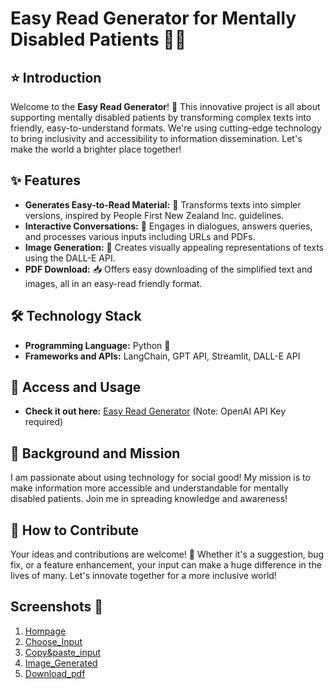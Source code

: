 # Easy Read Generator for Mentally Disabled Patients 📘🌟

## ⭐️ Introduction
Welcome to the **Easy Read Generator**! 🚀 This innovative project is all about supporting mentally disabled patients by transforming complex texts into friendly, easy-to-understand formats. We're using cutting-edge technology to bring inclusivity and accessibility to information dissemination. Let's make the world a brighter place together!

## ✨ Features
- **Generates Easy-to-Read Material:** 📖 Transforms texts into simpler versions, inspired by People First New Zealand Inc. guidelines.
- **Interactive Conversations:** 💬 Engages in dialogues, answers queries, and processes various inputs including URLs and PDFs.
- **Image Generation:** 🎨 Creates visually appealing representations of texts using the DALL-E API.
- **PDF Download:** 📥 Offers easy downloading of the simplified text and images, all in an easy-read friendly format.

## 🛠️ Technology Stack
- **Programming Language:** Python 🐍
- **Frameworks and APIs:** LangChain, GPT API, Streamlit, DALL-E API

## 🔗 Access and Usage
- **Check it out here:** [Easy Read Generator](https://easyread-mpmn4dn5gvyu77x6k6nqq5.streamlit.app/) (Note: OpenAI API Key required)

## 💖 Background and Mission
I am passionate about using technology for social good! My mission is to make information more accessible and understandable for mentally disabled patients. Join me in spreading knowledge and awareness!

## 🤝 How to Contribute
Your ideas and contributions are welcome! 🌟 Whether it's a suggestion, bug fix, or a feature enhancement, your input can make a huge difference in the lives of many. Let's innovate together for a more inclusive world!

## Screenshots 📸
1. [Hompage](/Screenshots/1homepage.jpg) 
2. [Choose_Input](/Screenshots/2choose_input.png)
3. [Copy&paste_input](/Screenshots/3paste_input.png)
4. [Image_Generated](/Screenshots/4image.png)
5. [Download_pdf](/Screenshots/5pdf.png)
